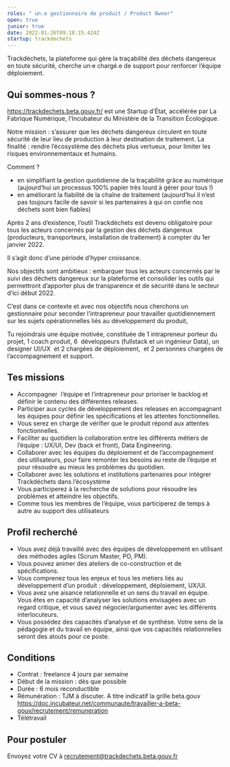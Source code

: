 ```yaml
---
roles: " un.e gestionnaire de produit / Product Owner"
open: true
junior: true
date: 2022-01-26T09:18:15.424Z
startup: trackdechets
---
```

Trackdéchets, la plateforme qui gère la traçabilité des déchets dangereux en toute sécurité, cherche un·e chargé.e de support pour renforcer l’équipe déploiement. 

## Qui sommes-nous ?

<https://trackdechets.beta.gouv.fr/> est une Startup d’État, accélérée par La Fabrique Numérique, l’Incubateur du Ministère de la Transition Écologique.

Notre mission : s’assurer que les déchets dangereux circulent en toute sécurité de leur lieu de production à leur destination de traitement. La finalité : rendre l’écosystème des déchets plus vertueux, pour limiter les risques environnementaux et humains. 

Comment ? 

* en simplifiant la gestion quotidienne de la traçabilité grâce au numérique (aujourd’hui un processus 100% papier très lourd à gérer pour tous !)
* en améliorant la fiabilité de la chaîne de traitement (aujourd’hui il n’est pas toujours facile de savoir si les partenaires à qui on confie nos déchets sont bien fiables)

Après 2 ans d’existence, l’outil Trackdéchets est devenu obligatoire pour tous les acteurs concernés par la gestion des déchets dangereux (producteurs, transporteurs, installation de traitement) à compter du 1er janvier 2022.  

Il s’agit donc d’une période d’hyper croissance.

Nos objectifs sont ambitieux : embarquer tous les acteurs concernés par le suivi des déchets dangereux sur la plateforme et consolider les outils qui permettront d’apporter plus de transparence et de sécurité dans le secteur d’ici début 2022. 

C’est dans ce contexte et avec nos objectifs nous cherchons un gestionnaire pour seconder l’intrapreneur pour travailler quotidiennement sur les sujets opérationnelles liés au développement du produit,

Tu rejoindrais une équipe motivée, constituée de 1 intrapreneur porteur du projet, 1 coach produit, 6  développeurs (fullstack et un ingénieur Data), un designer UI/UX  et 2 chargées de déploiement,  et 2 personnes chargées de l’accompagnement et support.

## Tes missions

* Accompagner  l’équipe et l’intrapreneur pour prioriser le backlog et définir le contenu des différentes releases.
* Participer aux cycles de développement des releases en accompagnant les équipes pour définir les spécifications et les attentes fonctionnelles.
* Vous serez en charge de vérifier que le produit répond aux attentes  fonctionnelles.
* Faciliter au quotidien la collaboration entre les différents métiers de l’équipe : UX/UI, Dev (back et front), Data Engineering.
* Collaborer avec les équipes du déploiement et de l’accompagnement des utilisateurs, pour faire remonter les besoins au reste de l’équipe et pour résoudre au mieux les problèmes du quotidien.
* Collaborer avec les solutions et institutions partenaires pour intégrer Trackdéchets dans l’écosystème
* Vous participerez à la recherche de solutions pour résoudre les problèmes et atteindre les objectifs.
* Comme tous les membres de l’équipe, vous participerez de temps à autre au support des utilisateurs

## Profil recherché

* Vous avez déjà travaillé avec des équipes de développement en utilisant des méthodes agiles (Scrum Master, PO, PM).
* Vous pouvez animer des ateliers de co-construction et de spécifications.
* Vous comprenez tous les enjeux et tous les métiers liés au développement d’un produit : développement, déploiement, UX/UI.
* Vous avez une aisance relationnelle et un sens du travail en équipe. Vous êtes en capacité d’analyser les solutions envisagées avec un regard critique, et vous savez négocier/argumenter avec les différents interlocuteurs.
* Vous possédez des capacités d’analyse et de synthèse. Votre sens de la pédagogie et du travail en équipe, ainsi que vos capacités relationnelles seront des atouts pour ce poste.

## Conditions

* Contrat : freelance 4 jours par semaine 
* Début de la mission : dès que possible
* Durée : 6 mois reconductible
* Rémunération : TJM à discuter. A titre indicatif la grille beta.gouv https://doc.incubateur.net/communaute/travailler-a-beta-gouv/recrutement/remuneration
* Télétravail


## Pour postuler

Envoyez votre CV à recrutement@trackdechets.beta.gouv.fr
